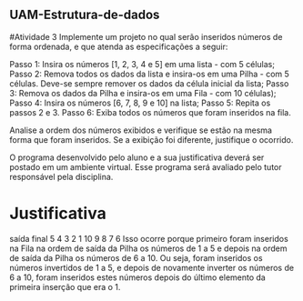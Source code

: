 ## UAM-Estrutura-de-dados
#Atividade 3
Implemente um projeto no qual serão inseridos números de forma ordenada, e que atenda as especificações a seguir: 
 
Passo 1: Insira os números [1, 2, 3, 4 e 5] em uma lista - com 5 células; 
Passo 2: Remova todos os dados da lista e insira-os em uma Pilha - com 5 células. Deve-se sempre remover os dados da célula inicial da lista; 
Passo 3: Remova os dados da Pilha e insira-os em uma Fila - com 10 células); 
Passo 4: Insira os números [6, 7, 8, 9 e 10] na lista; 
Passo 5: Repita os passos 2 e 3. 
Passo 6: Exiba todos os números que foram inseridos na fila. 
 
Analise a ordem dos números exibidos e verifique se estão na mesma forma que foram inseridos. Se a exibição foi diferente, justifique o ocorrido. 
 
O programa desenvolvido pelo aluno e a sua justificativa deverá ser postado em um ambiente virtual. Esse programa será avaliado pelo tutor responsável pela disciplina. 
# Justificativa

saída final
5 4 3 2 1 10 9 8 7 6 
Isso ocorre porque primeiro foram inseridos na Fila na ordem de saída da Pilha os números de 1 a 5 e depois na ordem de saída da Pilha os números de 6 a 10. Ou seja, foram inseridos os números invertidos de 1 a 5, e depois de novamente inverter os números de 6 a 10, foram inseridos estes números depois do último elemento da primeira inserção que era o 1.